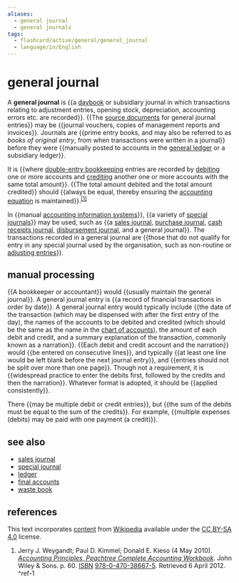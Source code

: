 ```yaml
---
aliases:
  - general journal
  - general journals
tags:
  - flashcard/active/general/general_journal
  - language/in/English
---
```


# general journal

A __general journal__ is {{a [daybook](bookkeeping.md#daybooks) or subsidiary journal in which transactions relating to adjustment entries, opening stock, depreciation, accounting errors etc. are recorded}}. {{The [source documents](source%20document%20(accounting)%20(page%20does%20not%20exist).md) for general journal entries}} may be {{journal vouchers, copies of management reports and invoices}}. Journals are {{prime entry books, and may also be referred to as _books of original entry_, from when transactions were written in a journal}} before they were {{manually posted to accounts in the [general ledger](general%20ledger.md) or a subsidiary ledger}}. <!--SR:!2024-09-20,3,250!2024-09-21,4,270!2024-09-20,3,250!2024-09-21,4,270!2024-09-21,4,270-->

It is {{where [double-entry bookkeeping](double-entry%20bookkeeping.md) entries are recorded by [debiting](debits%20and%20credits.md) one or more accounts and [crediting](debits%20and%20credits.md) another one or more accounts with the same total amount}}. {{The total amount debited and the total amount credited}} should {{always be equal, thereby ensuring the [accounting equation](accounting%20equation.md) is maintained}}.<sup>[\[1\]](#^ref-1)</sup> <!--SR:!2024-09-21,4,270!2024-09-21,4,270!2024-09-21,4,270-->

In {{manual [accounting information systems](accounting%20information%20system.md)}}, {{a variety of [special journals](special%20journals.md)}} may be used, such as {{a [sales journal](sales%20journal.md), [purchase journal](purchase%20journal.md), [cash receipts journal](cash%20receipts%20journal.md), [disbursement journal](disbursement%20journal%20(page%20does%20not%20exist).md), and a general journal}}. The transactions recorded in a general journal are {{those that do not qualify for entry in any special journal used by the organisation, such as non-routine or [adjusting entries](adjusting%20entries.md)}}. <!--SR:!2024-09-21,4,270!2024-09-21,4,270!2024-09-20,3,250!2024-09-20,3,250-->

## manual processing

{{A bookkeeper or accountant}} would {{usually maintain the general journal}}. A general journal entry is {{a record of financial transactions in order by date}}. A general journal entry would typically include {{the date of the transaction (which may be dispensed with after the first entry of the day), the names of the accounts to be debited and credited (which should be the same as the name in the [chart of accounts](chart%20of%20accounts.md)), the amount of each debit and credit, and a summary explanation of the transaction, commonly known as a narration}}. {{Each debit and credit account and the narration}} would {{be entered on consecutive lines}}, and typically {{at least one line would be left blank before the next journal entry}}, and {{entries should not be split over more than one page}}. Though not a requirement, it is {{widespread practice to enter the debits first, followed by the credits and then the narration}}. Whatever format is adopted, it should be {{applied consistently}}. <!--SR:!2024-09-21,4,270!2024-09-21,4,270!2024-09-21,4,270!2024-09-20,3,250!2024-09-21,4,270!2024-09-21,4,270!2024-09-21,4,270!2024-09-21,4,270!2024-09-20,3,250!2024-09-21,4,270-->

There {{may be multiple debit or credit entries}}, but {{the sum of the debits must be equal to the sum of the credits}}. For example, {{multiple expenses (debits) may be paid with one payment (a credit)}}. <!--SR:!2024-09-21,4,270!2024-09-21,4,270!2024-09-20,3,250-->

## see also

- [sales journal](sales%20journal.md)
- [special journal](special%20journals.md)
- [ledger](ledger.md)
- [final accounts](final%20accounts.md)
- [waste book](waste%20book.md)

## references

This text incorporates [content](https://en.wikipedia.org/wiki/general_journal) from [Wikipedia](Wikipedia.md) available under the [CC BY-SA 4.0](https://creativecommons.org/licenses/by-sa/4.0/) license.

1. Jerry J. Weygandt; Paul D. Kimmel; Donald E. Kieso (4 May 2010). [_Accounting Principles, Peachtree Complete Accounting Workbook_](https://books.google.com/books?id=sIbsykiMY3MC&pg=PA60). John Wiley & Sons. p. 60. [ISBN](ISBN.md) [978-0-470-38667-5](https://en.wikipedia.org/wiki/Special%3ABookSources/978-0-470-38667-5). Retrieved 6 April 2012. <a id="^ref-1"></a>^ref-1
